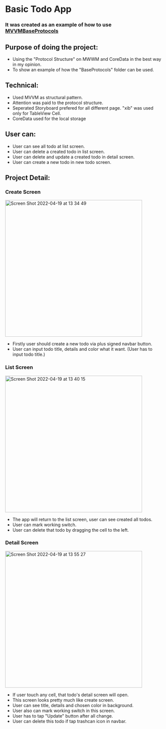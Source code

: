 # Basic Todo App

### It was created as an example of how to use [MVVMBaseProtocols](https://github.com/TeyhanYtu/MVVMBaseProtocols)

## Purpose of doing the project:
* Using the "Protocol Structure" on MWWM and CoreData in the best way in my opinion.
* To show an example of how the "BaseProtocols" folder can be used.

## Technical:

* Used MVVM as structural pattern.
* Attention was paid to the protocol structure.
* Seperated Storyboard prefered for all different page. "xib" was used only for TableView Cell.
* CoreData used for the local storage

## User can:

* User can see all todo at list screen.
* User can delete a created todo in list screen.
* User can delete and update a created todo in detail screen.
* User can create a new todo in new todo screen.

## Project Detail:

### Create Screen
<img width="439" alt="Screen Shot 2022-04-19 at 13 34 49" src="https://user-images.githubusercontent.com/53153396/163985728-4f3efd44-3c0f-4ce7-9917-07391ea57d81.png">

* Firstly user should create a new todo via plus signed navbar button.
* User can input todo title, details and color what it want. (User has to input todo title.)

### List Screen
<img width="439" alt="Screen Shot 2022-04-19 at 13 40 15" src="https://user-images.githubusercontent.com/53153396/163986616-178bcf4c-e82e-4159-b1bd-44484cfd1129.png">

* The app will return to the list screen, user can see created all todos.
* User can mark working switch.
* User can delete that todo by dragging the cell to the left.

### Detail Screen
<img width="439" alt="Screen Shot 2022-04-19 at 13 55 27" src="https://user-images.githubusercontent.com/53153396/163988948-a64ff634-6409-47c6-87ef-2e0c1a865fdc.png">

* If user touch any cell, that todo's detail screen will open.
* This screen looks pretty much like create screen.
* User can see title, details and chosen color in background.
* User also can mark working switch in this screen.
* User has to tap "Update" button after all change.
* User can delete this todo if tap trashcan icon in navbar.

